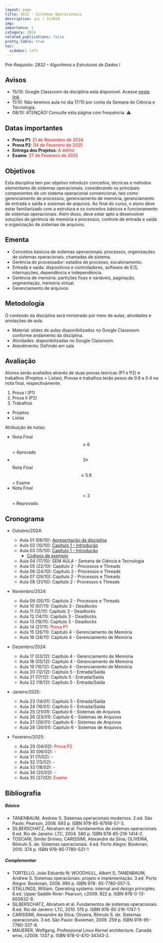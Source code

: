 ```yaml
---
layout: page
title: 2612 - Sistemas Operacionais
description: 🇧🇷 | 2s2024
img: 
importance: 1
category: 2024
related_publications: false
pretty_table: true
toc:
  sidebar: left
---
```


Pré-Requisito: *2832 – Algoritmos e Estruturas de Dados I*

## Avisos
- 15/10: Google Classroom da disciplina está disponível. Acesse [neste link](https://classroom.google.com/c/NzIzNzkwMzcwODU3?cjc=rykuzxn).
- 11/10: Não teremos aula no dia 17/10 por conta da Semana de Ciência e Tecnologia.
- 08/10: ATENÇÃO! Consulte esta página com frequência. ⚠️

## Datas importantes
- **Prova P1**: <span style="color:red">21 de Novembro de 2024</span>
- **Prova P2**: <span style="color:red">04 de Fevereiro de 2025</span>
- **Entrega dos Projetos**: <span style="color:red">A definir</span>
- **Exame**: <span style="color:red">27 de Fevereiro de 2025</span>

## Objetivos
Esta disciplina tem por objetivo introduzir conceitos, técnicas e métodos elementares de sistemas operacionais, considerando os principais componentes de um sistema operacional convencional, tais como gerenciamento de processos, gerenciamento de memória, gerenciamento de entrada e saída e sistemas de arquivos. Ao final do curso, o aluno deve estar familiarizado com a estrutura e os conceitos básicos e funcionamento de sistemas operacionais. Além disso, deve estar apto a desenvolver soluções de gerência de memória e processos, controle de entrada e saída e organização de sistemas de arquivos.

## Ementa
- Conceitos básicos de sistemas operacionais: processos, organizações de sistemas operacionais, chamadas de sistema. 
- Gerência do processador: estados de processo, escalonamento.
- Entrada e saída: dispositivos e controladores, software de E/S, interrupções, dependência e independência.
- Gerência de memória: partições fixas e variáveis, paginação, segmentação, memória virtual.
- Gerenciamento de arquivos.

## Metodologia
O conteúdo da disciplina será ministrado por meio de aulas, atividades e anotações de aula.

- Material: slides de aulas disponibilizados no Google Classroom conforme andamento da disciplina.
- Atividades: disponibilizadas no Google Classroom.
- Atendimento: Definido em sala

## Avaliação
Alunos serão avaliados através de duas provas teóricas (P1 e P2) e trabalhos (Projetos + Listas). Provas e trabalhos terão pesos de 0.6 e 0.4 na nota final, respectivamente.

1. Prova I (P1)
2. Prova II (P2)
3. Trabalhos
- Projetos
- Listas

Atribuição de notas:

- Nota Final $$ \geq 6$$ = Aprovado
- $$3 \geq$$ Nota Final $$\leq 5.9$$ = Exame
- Nota Final $$ < 3$$ = Reprovado

## Cronograma
- Outubro/2024:
  - Aula 01 (08/10): [Apresentação da disciplina](https://docs.google.com/presentation/d/1IbNuJraYUUhoXTmR5CegzA3hEnS51cnH/edit?usp=sharing)
  - Aula 02 (10/10): [Capítulo 1 - Introdução](https://docs.google.com/presentation/d/1GWLC9NPacEZMFOmodN8O0hMDIYS0lChkY5sJg92uAoA/edit?usp=sharing)
  - Aula 03 (15/10): [Capítulo 1 - Introdução](https://docs.google.com/presentation/d/1xqyepOMD5P3iASZ-YQVyvN6qz8AWxJZc70K4-0QBEuk/edit?usp=sharing)
    - [Codigos de exemplo](/assets/codes/SO_Aula02.zip)
  - Aula 04 (17/10): SEM AULA - Semana de Ciência e Tecnologia
  - Aula 05 (22/10): Capítulo 2 - Processos e Threads
  - Aula 06 (24/10): Capítulo 2 - Processos e Threads
  - Aula 07 (29/10): Capítulo 2 - Processos e Threads
  - Aula 08 (31/10): Capítulo 2 - Processos e Threads

- Novembro/2024:
  - Aula 09 (05/11): Capítulo 2 - Processos e Threads
  - Aula 10 (07/11): Capítulo 3 - Deadlocks
  - Aula 11 (12/11): Capítulo 3 - Deadlocks
  - Aula 12 (14/11): Capítulo 3 - Deadlocks
  - Aula 13 (19/11): Capítulo 3 - Deadlocks
  - Aula 14 (21/11): <span style="color:red">Prova P1</span>
  - Aula 15 (26/11): Capítulo 4 - Gerenciamento de Memória
  - Aula 16 (28/11): Capítulo 4 - Gerenciamento de Memória

- Dezembro/2024:
  - Aula 17 (03/12): Capítulo 4 - Gerenciamento de Memória
  - Aula 18 (05/12): Capítulo 4 - Gerenciamento de Memória
  - Aula 19 (10/12): Capítulo 4 - Gerenciamento de Memória
  - Aula 20 (12/12): Capítulo 5 - Entrada/Saída
  - Aula 21 (17/12): Capítulo 5 - Entrada/Saída
  - Aula 22 (19/12): Capítulo 5 - Entrada/Saída

- Janeiro/2025:
  - Aula 23 (14/01): Capítulo 5 - Entrada/Saída
  - Aula 24 (16/01): Capítulo 5 - Entrada/Saída
  - Aula 25 (21/01): Capítulo 6 - Sistemas de Arquivos
  - Aula 26 (23/01): Capítulo 6 - Sistemas de Arquivos
  - Aula 27 (28/01): Capítulo 6 - Sistemas de Arquivos
  - Aula 28 (30/01): Capítulo 6 - Sistemas de Arquivos

- Fevereiro/2025:
  - Aula 29 (04/02): <span style="color:red">Prova P2</span>
  - Aula 30 (06/02): -
  - Aula 31 (11/02): -
  - Aula 32 (13/02): -
  - Aula 33 (18/02): -
  - Aula 34 (20/02): -
  - Aula 35 (27/02): <span style="color:red">Exame</span>

## Bibliografia

##### Básica
- TANENBAUM, Andrew S. Sistemas operacionais modernos. 2.ed. São Paulo: Pearson, 2006. 693 p. ISBN 979-85-87918-57-3.
- SILBERSCHATZ, Abraham et al. Fundamentos de sistemas operacionais. 6.ed. Rio de Janeiro: LTC, 2004. 580 p. ISBN 978-85-216-1414-2.
- TOSCANI, Simão Sirineo; CARISSIMI, Alexandre da Silva; OLIVEIRA, Rômulo S. de. Sistemas operacionais. 4.ed. Porto Alegre: Bookman, 2010. 374 p. ISBN 978-85-7780-521-1


##### Complementar
- TORTELLO, João Eduardo N; WOODHULL, Albert S; TANENBAUM, Andrew S. Sistemas operacionais: projeto e implementação. 3.ed. Porto Alegre: Bookman, 2008. 990 p. ISBN 978- 85-7780-057-5.
- STALLINGS, William. Operating systems: internal and design principles. 6.ed. Upper Saddle River: Pearson, c2009. 822 p. ISBN 978-0-13-600632-9.
- SILBERSCHATZ, Abraham et al. Fundamentos de sistemas operacionais. 8.ed. Rio de Janeiro: LTC, 2010. 515 p. ISBN 978-85-216-1747-1.
- CARISSIMI, Alexandre da Silva; Oliveira, Rômulo S. de. Sistemas operacionais. 3 ed. Säo Paulo: Bookman, 2008. 259 p. ISBN 978-85-7780-337-8.
- MAUERER, Wolfgang. Professional Linux Kernel architecture. Canadá: wrox, c2008. 1337 p. ISBN 978-0-470-34343-2.